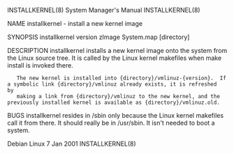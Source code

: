 INSTALLKERNEL(8)                                              System Manager's Manual                                             INSTALLKERNEL(8)

NAME
       installkernel - install a new kernel image

SYNOPSIS
       installkernel version zImage System.map [directory]

DESCRIPTION
       installkernel installs a new kernel image onto the system from the Linux source tree.  It is called by the Linux kernel makefiles when make
       install is invoked there.

       The new kernel is installed into {directory}/vmlinuz-{version}.  If a symbolic link {directory}/vmlinuz already exists, it is refreshed  by
       making a link from {directory}/vmlinuz to the new kernel, and the previously installed kernel is available as {directory}/vmlinuz.old.

BUGS
       installkernel  resides  in  /sbin  only because the Linux kernel makefiles call it from there.  It should really be in /usr/sbin.  It isn't
       needed to boot a system.

Debian Linux                                                        7 Jan 2001                                                    INSTALLKERNEL(8)
